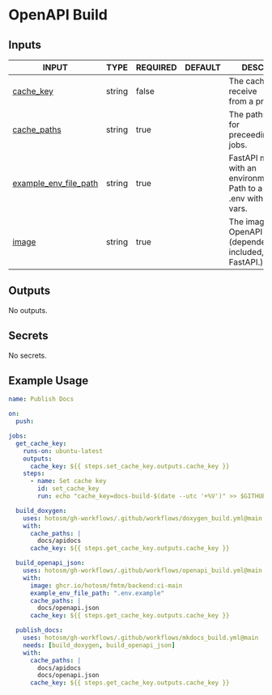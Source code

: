 # OpenAPI Build

## Inputs

<!-- AUTO-DOC-INPUT:START - Do not remove or modify this section -->

| INPUT                                                                                           | TYPE   | REQUIRED | DEFAULT | DESCRIPTION                                                                         |
| ----------------------------------------------------------------------------------------------- | ------ | -------- | ------- | ----------------------------------------------------------------------------------- |
| <a name="input_cache_key"></a>[cache_key](#input_cache_key)                                     | string | false    |         | The cache key to receive <br>from a previous job.                                   |
| <a name="input_cache_paths"></a>[cache_paths](#input_cache_paths)                               | string | true     |         | The paths to cache for <br>preceeding/following jobs.                               |
| <a name="input_example_env_file_path"></a>[example_env_file_path](#input_example_env_file_path) | string | true     |         | FastAPI must start with an <br>environment set. Path to a <br>.env with dummy vars. |
| <a name="input_image"></a>[image](#input_image)                                                 | string | true     |         | The image to build to <br>OpenAPI JSON (dependencies included, i.e. FastAPI.).      |

<!-- AUTO-DOC-INPUT:END -->

## Outputs

<!-- AUTO-DOC-OUTPUT:START - Do not remove or modify this section -->

No outputs.

<!-- AUTO-DOC-OUTPUT:END -->

## Secrets

<!-- AUTO-DOC-SECRETS:START - Do not remove or modify this section -->

No secrets.

<!-- AUTO-DOC-SECRETS:END -->

## Example Usage

```yaml
name: Publish Docs

on:
  push:

jobs:
  get_cache_key:
    runs-on: ubuntu-latest
    outputs:
      cache_key: ${{ steps.set_cache_key.outputs.cache_key }}
    steps:
      - name: Set cache key
        id: set_cache_key
        run: echo "cache_key=docs-build-$(date --utc '+%V')" >> $GITHUB_OUTPUT

  build_doxygen:
    uses: hotosm/gh-workflows/.github/workflows/doxygen_build.yml@main
    with:
      cache_paths: |
        docs/apidocs
      cache_key: ${{ steps.get_cache_key.outputs.cache_key }}

  build_openapi_json:
    uses: hotosm/gh-workflows/.github/workflows/openapi_build.yml@main
    with:
      image: ghcr.io/hotosm/fmtm/backend:ci-main
      example_env_file_path: ".env.example"
      cache_paths: |
        docs/openapi.json
      cache_key: ${{ steps.get_cache_key.outputs.cache_key }}

  publish_docs:
    uses: hotosm/gh-workflows/.github/workflows/mkdocs_build.yml@main
    needs: [build_doxygen, build_openapi_json]
    with:
      cache_paths: |
        docs/apidocs
        docs/openapi.json
      cache_key: ${{ steps.get_cache_key.outputs.cache_key }}
```
